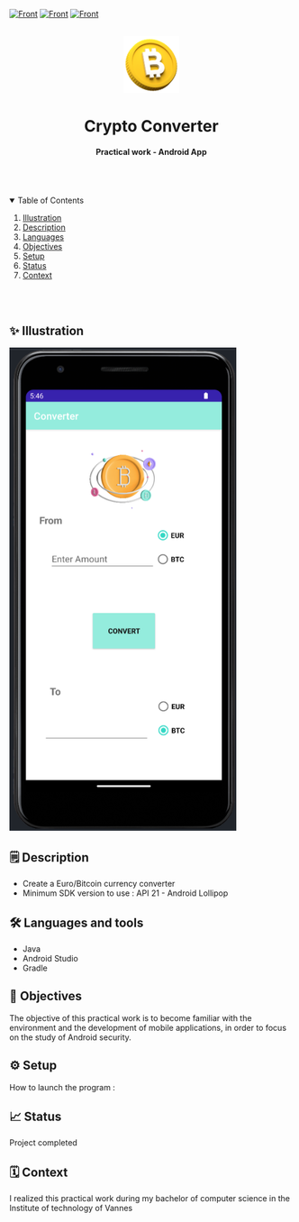 [![Front](https://img.shields.io/badge/Formation-LicencePro-blue?style=flat)](https://)
[![Front](https://img.shields.io/badge/Context-WEBmobile-73EDAE?style=flat)](https://)
[![Front](https://img.shields.io/badge/Language-Java-DD448B?style=flat)](https://)




<br/>
<div align="center">
    <img src="btc.png" alt="Logo" width="20%">
    <br/>
    <h1 align="center">Crypto Converter</h1>
</div>
  <h4 align="center">
    Practical work - Android App
  </h4>
<br/>


<br/>
<br/>

<!-- TABLE OF CONTENTS -->
<details open="open">
  <summary>Table of Contents</summary>

  <ol>
    <li><a href="#illustration">Illustration</a></li>
    <li><a href="#description">Description</a></li>
    <li><a href="#languages">Languages</a></li>
    <li><a href="#objectives">Objectives</a></li>
    <li><a href="#setup">Setup</a></li>
    <li><a href="#status">Status</a></li>
    <li><a href="#context">Context</a></li>
  </ol>
</details>

<br>
<br>



## ✨ Illustration <a id="illustration"></a>
<img src="screenshot.png" alt="screenshot" width="80%">



## 🗒 Description <a id="description"></a>
- Create a Euro/Bitcoin currency converter
- Minimum SDK version to use : API 21 - Android Lollipop


## 🛠 Languages and tools<a id="languages"></a>
- Java
- Android Studio
- Gradle


## 🎯 Objectives <a id="objectives"></a>
The objective of this practical work is to become familiar with the environment and the development of mobile applications, in order to focus on the study of Android security.


## ⚙️ Setup <a id="setup"></a>
How to launch the program :



## 📈 Status <a id="status"></a>

Project completed


## 🗓 Context <a id="context"> </a>

I realized this practical work during my bachelor of computer science in the Institute of technology of Vannes
